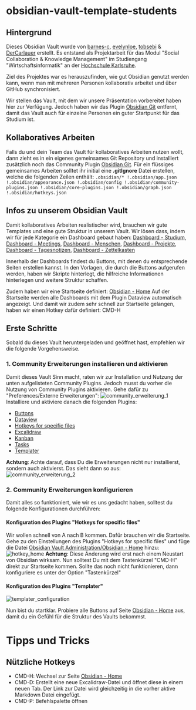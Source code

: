 # obsidian-vault-template-students
## Hintergrund
Dieses Obsidian Vault wurde von [barnes-c](https://github.com/barnes-c), [evelynloe](https://github.com/evelynloe), [tobsebi](https://github.com/tobsebi) & [DerCarlauer](https://github.com/DerCarlauer) erstellt.
Es entstand als Projektarbeit für das Modul "Social Collaboration & Knowledge Management" im Studiengang "Wirtschaftsinformatik" an der [Hochschule Karlsruhe](https://www.h-ka.de/).

Ziel des Projektes war es herauszufinden, wie gut Obsidian genutzt werden kann, wenn man mit mehreren Personen kollaborativ arbeitet und über GitHub synchronisiert.

Wir stellen das Vault, mit dem wir unsere Präsentation vorbereitet haben hier zur Verfügung.
Jedoch haben wir das Plugin [Obsidian Git](https://github.com/denolehov/obsidian-git) entfernt, damit das Vault auch für einzelne Personen ein guter Startpunkt für das Studium ist.
## Kollaboratives Arbeiten
Falls du und dein Team das Vault für kollaboratives Arbeiten nutzen wollt, dann zieht es in ein eigenes gemeinsames Git Repository und installiert zusätzlich noch das Community Plugin [Obsidian Git](https://github.com/denolehov/obsidian-git).
Für ein flüssiges gemeinsames Arbeiten solltet ihr initial eine **.gitIgnore** Datei erstellen, welche die folgenden Zeilen enthält:
`.obsidian/*
!.obsidian/app.json
!.obsidian/appearance.json
!.obsidian/config
!.obsidian/community-plugins.json
!.obsidian/core-plugins.json
!.obsidian/graph.json
!.obsidian/hotkeys.json`
## Infos zu unserem Obsidian Vault
Damit kollaboratives Arbeiten realistischer wird, brauchen wir gute Templates und eine gute Struktur in unserem Vault. Wir lösen dass, indem wir für jede Kategorie ein Dashboard gebaut haben:
[Dashboard - Studium](Karriere/Studium/Dashboard%20-%20Studium.md), [Dashboard - Meetings](Meetings/Dashboard%20-%20Meetings.md), [Dashboard - Menschen](Menschen/Dashboard%20-%20Menschen.md), [Dashboard - Projekte](Projekte/Dashboard%20-%20Projekte.md), [Dashboard - Tagesnotizen](Tagesnotizen/Dashboard%20-%20Tagesnotizen.md), [Dashboard - Zettelkasten](Zettelkasten/Dashboard%20-%20Zettelkasten.md)

Innerhalb der Dashboards findest du Buttons, mit denen du entsprechende Seiten erstellen kannst. In den Vorlagen, die durch die Buttons aufgerufen werden, haben wir Skripte hinterlegt, die hilfreiche Informationen hinterlegen und weitere Struktur schaffen.

Zudem haben wir eine Startseite definiert: [Obsidian - Home](Obsidian%20Vault%20Administration/Obsidian%20-%20Home.md)
Auf der Startseite werden alle Dashboards mit dem Plugin Dataview automatisch angezeigt. Und damit wir zudem sehr schnell zur Startseite gelangen, haben wir einen Hotkey dafür definiert: CMD-H
## Erste Schritte
Sobald du dieses Vault heruntergeladen und geöffnet hast, empfehlen wir die folgende Vorgehensweise.
### 1. Community Erweiterungen installieren und aktivieren
Damit dieses Vault Sinn macht, raten wir zur Installation und Nutzung der unten aufgelisteten Community Plugins. Jedoch musst du vorher die Nutzung von Community Plugins aktivieren. Gehe dafür zu "Preferences/Externe Erweiterungen":
![community_erweiterung_1](Obsidian%20Vault%20Administration/README%20Anhänge/community_erweiterung_1.png)
Installiere und aktiviere danach die folgenden Plugins:
* [Buttons](https://github.com/shabegom/buttons)
* [Dataview](https://github.com/blacksmithgu/obsidian-dataview)  
* [Hotkeys for specific files](https://github.com/Vinzent03/obsidian-hotkeys-for-specific-files)
* [Excalidraw](https://github.com/zsviczian/obsidian-excalidraw-plugin)
* [Kanban](https://github.com/mgmeyers/obsidian-kanban)
* [Tasks](https://github.com/obsidian-tasks-group/obsidian-tasks)
* [Templater](https://github.com/SilentVoid13/Templater)

**Achtung**: Achte darauf, dass Du die Erweiterungen nicht nur installierst, sondern auch aktivierst. Das sieht dann so aus:
![community_erweiterung_2](Obsidian%20Vault%20Administration/README%20Anhänge/community_erweiterung_2.png)
### 2. Community Erweiterungen konfigurieren
Damit alles so funktioniert, wie wir es uns gedacht haben, solltest du folgende Konfigurationen durchführen:
#### Konfiguration des Plugins "Hotkeys for specific files"
Wir wollen schnell von A nach B kommen. Dafür brauchen wir die Startseite. Gehe zu den Einstellungen des Plugins "Hotkeys for specific files" und füge die Datei [Obsidian Vault Administration/Obsidian - Home](Obsidian%20Vault%20Administration/Obsidian%20-%20Home.md) hinzu:
![hotkey_home](Obsidian%20Vault%20Administration/README%20Anhänge/hotkey_home.png)
**Achtung**: Diese Änderung wird erst nach einem Neustart von Obsidian wirksam. Nun solltest Du mit dem Tastenkürzel "CMD-H" direkt zur Startseite kommen. Sollte das noch nicht funktionieren, dann konfiguriere es unter der Option "Tastenkürzel"
#### Konfiguration des Plugins "Templater"

![templater_configuration](Obsidian%20Vault%20Administration/README%20Anhänge/templater_configuration.png)


Nun bist du startklar. Probiere alle Buttons auf Seite [Obsidian - Home](Obsidian%20Vault%20Administration/Obsidian%20-%20Home.md) aus, damit du ein Gefühl für die Struktur des Vaults bekommst.
# Tipps und Tricks
## Nützliche Hotkeys
* CMD-H: Wechsel zur Seite [Obsidian - Home](Obsidian%20Vault%20Administration/Obsidian%20-%20Home.md)
* CMD-D: Erstellt eine neue Excalidraw-Datei und öffnet diese in einem neuen Tab. Der Link zur Datei wird gleichzeitig in die vorher aktive Markdown Datei eingefügt.
* CMD-P: Befehlspalette öffnen